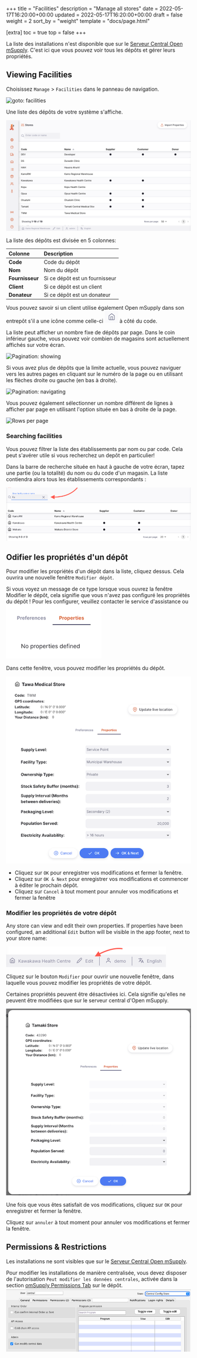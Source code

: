 +++
title = "Facilities"
description = "Manage all stores"
date = 2022-05-17T16:20:00+00:00
updated = 2022-05-17T16:20:00+00:00
draft = false
weight = 2
sort_by = "weight"
template = "docs/page.html"

[extra]
toc = true
top = false
+++

La liste des installations n'est disponible que sur le [Serveur Central Open mSupply](/docs/getting_started/central-server). C'est ici que vous pouvez voir tous les dépôts et gérer leurs propriétés.

## Viewing Facilities

Choisissez `Manage` > `Facilities` dans le panneau de navigation.

![goto: facilities](images/goto_facilities.png)

Une liste des dépôts de votre système s'affiche.

![facility list](images/facilities.png)

La liste des dépôts est divisée en 5 colonnes:

| Colonne         | Description                    |
| :-------------- | :----------------------------- |
| **Code**        | Code du dépôt                  |
| **Nom**         | Nom du dépôt                   |
| **Fournisseur** | Si ce dépôt est un fournisseur |
| **Client**      | Si ce dépôt est un client      |
| **Donateur**    | Si ce dépôt est un donateur    |

<div class="tip">
Vous pouvez savoir si un client utilise également Open mSupply dans son entrepôt s'il a une icône comme celle-ci <img src="images/is_msupplystoreicon.png" alt="Store" style="width:auto"> à côté du code. 
</div>

La liste peut afficher un nombre fixe de dépôts par page. Dans le coin inférieur gauche, vous pouvez voir combien de magasins sont actuellement affichés sur votre écran.

![Pagination: showing](images/list_showing.png)

Si vous avez plus de dépôts que la limite actuelle, vous pouvez naviguer vers les autres pages en cliquant sur le numéro de la page ou en utilisant les flèches droite ou gauche (en bas à droite).

![Pagination: navigating](images/list_pagenumbers.png)

Vous pouvez également sélectionner un nombre différent de lignes à afficher par page en utilisant l'option située en bas à droite de la page.

![Rows per page](images/rows-per-page-select.png)

### Searching facilities

Vous pouvez filtrer la liste des établissements par nom ou par code. Cela peut s'avérer utile si vous recherchez un depôt en particulier!

Dans la barre de recherche située en haut à gauche de votre écran, tapez une partie (ou la totalité) du nom ou du code d'un magasin. La liste contiendra alors tous les établissements correspondants :

![Facilities filter](images/facilities_filter.png)

## Odifier les propriétés d'un dépôt

Pour modifier les propriétés d'un dépôt dans la liste, cliquez dessus. Cela ouvrira une nouvelle fenêtre `Modifier dépôt`.

Si vous voyez un message de ce type lorsque vous ouvrez la fenêtre Modifier le dépôt, cela signifie que vous n'avez pas configuré les propriétés du dépôt ! Pour les configurer, veuillez contacter le service d'assistance ou
![Facilities: no properties](images/facilities-no-properties-defined.png)

Dans cette fenêtre, vous pouvez modifier les propriétés du dépôt.

![Edit facility](images/edit_properties.png)

- Cliquez sur `OK` pour enregistrer vos modifications et fermer la fenêtre.
- Cliquez sur `OK & Next` pour enregistrer vos modifications et commencer à éditer le prochain dépôt.
- Cliquez sur `Cancel` à tout moment pour annuler vos modifications et fermer la fenêtre

### Modifier les propriétés de votre dépôt

Any store can view and edit their own properties. If properties have been configured, an additional `Edit` button will be visible in the app footer, next to your store name:

![Footer: store edit](images/footer_store_edit.png)

Cliquez sur le bouton `Modifier` pour ouvrir une nouvelle fenêtre, dans laquelle vous pouvez modifier les propriétés de votre dépôt.

<div class='note'>
Certaines propriétés peuvent être désactivées ici. Cela signifie qu'elles ne peuvent être modifiées que sur le serveur central d'Open mSupply.
</div>

![Edit own store](images/edit_remote_store.png)

Une fois que vous êtes satisfait de vos modifications, cliquez sur `OK` pour enregistrer et fermer la fenêtre.

Cliquez sur `annuler` à tout moment pour annuler vos modifications et fermer la fenêtre.

## Permissions & Restrictions

Les installations ne sont visibles que sur le [Serveur Central Open mSupply](/docs/getting_started/central-server).

Pour modifier les installations de manière centralisée, vous devez disposer de l'autorisation `Peut modifier les données centrales`, activée dans la section [omSupply Permissions Tab](https://docs.msupply.org.nz/admin:managing_users?s[]=permission#omsupply_permissions_tab) sur le dépôt.
![Can Modify Central Data Permission](images/can_modify_central.png)
